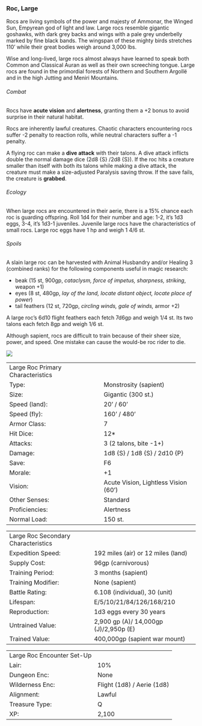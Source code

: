 ### Roc, Large

Rocs are living symbols of the power and majesty of Ammonar, the Winged Sun, Empyrean god of light and law. Large rocs resemble gigantic goshawks, with dark grey backs and wings with a pale grey underbelly marked by fine black bands. The wingspan of these mighty birds stretches 110’ while their great bodies weigh around 3,000 lbs.

Wise and long-lived, large rocs almost always have learned to speak both Common and Classical Auran as well as their own screeching tongue. Large rocs are found in the primordial forests of Northern and Southern Argollë and in the high Jutting and Meniri Mountains.

###### Combat

Rocs have **acute vision** and **alertness**, granting them a +2 bonus to avoid surprise in their natural habitat.

Rocs are inherently lawful creatures. Chaotic characters encountering rocs suffer -2 penalty to reaction rolls, while neutral characters suffer a -1 penalty.

A flying roc can make a **dive attack** with their talons. A dive attack inflicts double the normal damage dice (2d8 {S} /2d8 {S}). If the roc hits a creature smaller than itself with both its talons while making a dive attack, the creature must make a size-adjusted Paralysis saving throw. If the save fails, the creature is **grabbed**.

###### Ecology

When large rocs are encountered in their aerie, there is a 15% chance each roc is guarding offspring. Roll 1d4 for their number and age: 1-2, it’s 1d3 eggs, 3-4, it’s 1d3-1 juveniles. Juvenile large rocs have the characteristics of small rocs. Large roc eggs have 1 hp and weigh 1 4/6 st.

###### Spoils

A slain large roc can be harvested with Animal Husbandry and/or Healing 3 (combined ranks) for the following components useful in magic research:

* beak (15 st, 900gp, *cataclysm, force of impetus, sharpness, striking*, weapon +1)
* eyes (8 st, 480gp, *lay of the land, locate distant object, locate place of power*)
* tail feathers (12 st, 720gp, *circling winds, gale of winds,* armor +2)

A large roc’s 6d10 flight feathers each fetch 7d6gp and weigh 1/4 st. Its two talons each fetch 8gp and weigh 1/6 st.

Although sapient, rocs are difficult to train because of their sheer size, power, and speed. One mistake can cause the would-be roc rider to die.

![](data:image/png;base64...)

|  |  |
| --- | --- |
| Large Roc Primary Characteristics | |
| Type: | Monstrosity (sapient) |
| Size: | Gigantic (300 st.) |
| Speed (land): | 20’ / 60’ |
| Speed (fly): | 160’ / 480’ |
| Armor Class: | 7 |
| Hit Dice: | 12\* |
| Attacks: | 3 (2 talons, bite -1+) |
| Damage: | 1d8 {S} / 1d8 {S} / 2d10 {P} |
| Save: | F6 |
| Morale: | +1 |
| Vision: | Acute Vision, Lightless Vision (60’) |
| Other Senses: | Standard |
| Proficiencies: | Alertness |
| Normal Load: | 150 st. |

|  |  |
| --- | --- |
| Large Roc Secondary Characteristics | |
| Expedition Speed: | 192 miles (air) or 12 miles (land) |
| Supply Cost: | 96gp (carnivorous) |
| Training Period: | 3 months (sapient) |
| Training Modifier: | None (sapient) |
| Battle Rating: | 6.108 (individual), 30 (unit) |
| Lifespan: | E/5/10/21/84/126/168/210 |
| Reproduction: | 1d3 eggs every 30 years |
| Untrained Value: | 2,900 gp (A)/ 14,000gp (J)/2,950p (E) |
| Trained Value: | 400,000gp (sapient war mount) |

|  |  |
| --- | --- |
| Large Roc Encounter Set-Up | |
| Lair: | 10% |
| Dungeon Enc: | None |
| Wilderness Enc: | Flight (1d8) / Aerie (1d8) |
| Alignment: | Lawful |
| Treasure Type: | Q |
| XP: | 2,100 |
